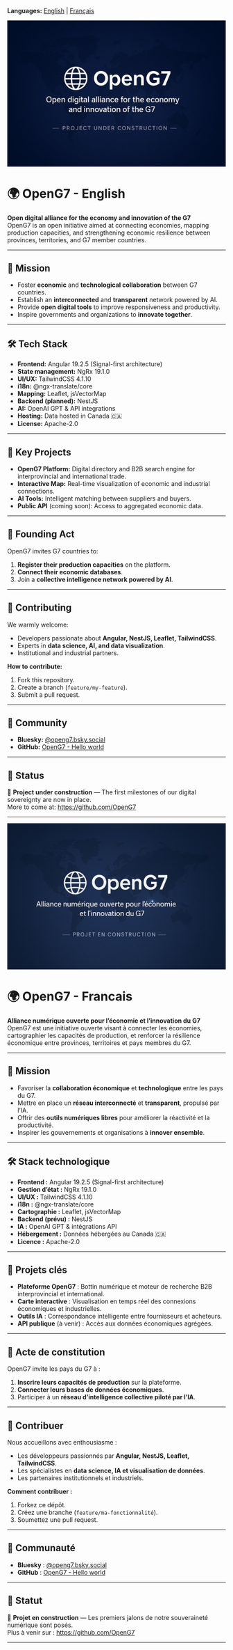 **Languages:** [English](#english) | [Français](#francais)

<a id="english"></a>
![OpenG7 – Alliance numérique G7](assets/banner-openG7-en-optimized.jpg)

# 🌍 OpenG7 - English

**Open digital alliance for the economy and innovation of the G7**  
OpenG7 is an open initiative aimed at connecting economies, mapping production capacities, and strengthening economic resilience between provinces, territories, and G7 member countries.

---

## 🚀 Mission
- Foster **economic** and **technological collaboration** between G7 countries.  
- Establish an **interconnected** and **transparent** network powered by AI.  
- Provide **open digital tools** to improve responsiveness and productivity.  
- Inspire governments and organizations to **innovate together**.

---

## 🛠️ Tech Stack
- **Frontend:** Angular 19.2.5 (Signal-first architecture)  
- **State management:** NgRx 19.1.0  
- **UI/UX:** TailwindCSS 4.1.10  
- **i18n:** @ngx-translate/core  
- **Mapping:** Leaflet, jsVectorMap  
- **Backend (planned):** NestJS  
- **AI:** OpenAI GPT & API integrations  
- **Hosting:** Data hosted in Canada 🇨🇦  
- **License:** Apache-2.0  

---

## 📂 Key Projects
- **OpenG7 Platform:** Digital directory and B2B search engine for interprovincial and international trade.  
- **Interactive Map:** Real-time visualization of economic and industrial connections.  
- **AI Tools:** Intelligent matching between suppliers and buyers.  
- **Public API** (coming soon): Access to aggregated economic data.  

---

## 📜 Founding Act
OpenG7 invites G7 countries to:
1. **Register their production capacities** on the platform.  
2. **Connect their economic databases**.  
3. Join a **collective intelligence network powered by AI**.

---

## 🤝 Contributing
We warmly welcome:
- Developers passionate about **Angular, NestJS, Leaflet, TailwindCSS**.  
- Experts in **data science, AI, and data visualization**.  
- Institutional and industrial partners.  

**How to contribute:**
1. Fork this repository.  
2. Create a branch (`feature/my-feature`).  
3. Submit a pull request.  

---

## 💬 Community
- **Bluesky:** [@openg7.bsky.social](https://bsky.app/profile/openg7.bsky.social)  
- **GitHub:** [OpenG7 - Hello world](https://github.com/OpenG7)  

---

## 📢 Status
🚧 **Project under construction** — The first milestones of our digital sovereignty are now in place.  
More to come at: https://github.com/OpenG7


---

<a id="francais"></a>
![OpenG7 – Alliance numérique G7](assets/banner-openG7-optimized.jpg)

# 🌍 OpenG7 - Francais

**Alliance numérique ouverte pour l’économie et l’innovation du G7**  
OpenG7 est une initiative ouverte visant à connecter les économies, cartographier les capacités de production, et renforcer la résilience économique entre provinces, territoires et pays membres du G7.

---

## 🚀 Mission
- Favoriser la **collaboration économique** et **technologique** entre les pays du G7.
- Mettre en place un **réseau interconnecté** et **transparent**, propulsé par l’IA.
- Offrir des **outils numériques libres** pour améliorer la réactivité et la productivité.
- Inspirer les gouvernements et organisations à **innover ensemble**.

---

## 🛠️ Stack technologique
- **Frontend :** Angular 19.2.5 (Signal-first architecture)
- **Gestion d’état :** NgRx 19.1.0
- **UI/UX :** TailwindCSS 4.1.10
- **i18n :** @ngx-translate/core
- **Cartographie :** Leaflet, jsVectorMap
- **Backend (prévu) :** NestJS
- **IA :** OpenAI GPT & intégrations API
- **Hébergement :** Données hébergées au Canada 🇨🇦
- **Licence :** Apache-2.0

---

## 📂 Projets clés
- **Plateforme OpenG7** : Bottin numérique et moteur de recherche B2B interprovincial et international.
- **Carte interactive** : Visualisation en temps réel des connexions économiques et industrielles.
- **Outils IA** : Correspondance intelligente entre fournisseurs et acheteurs.
- **API publique** (à venir) : Accès aux données économiques agrégées.

---

## 📜 Acte de constitution
OpenG7 invite les pays du G7 à :
1. **Inscrire leurs capacités de production** sur la plateforme.
2. **Connecter leurs bases de données économiques**.
3. Participer à un **réseau d’intelligence collective piloté par l’IA**.

---

## 🤝 Contribuer
Nous accueillons avec enthousiasme :
- Les développeurs passionnés par **Angular, NestJS, Leaflet, TailwindCSS**.
- Les spécialistes en **data science, IA et visualisation de données**.
- Les partenaires institutionnels et industriels.

**Comment contribuer :**
1. Forkez ce dépôt.
2. Créez une branche (`feature/ma-fonctionnalité`).
3. Soumettez une pull request.

---

## 💬 Communauté
- **Bluesky** : [@openg7.bsky.social](https://bsky.app/profile/openg7.bsky.social)
- **GitHub** : [OpenG7 - Hello world](https://github.com/OpenG7)

---

## 📢 Statut
🚧 **Projet en construction** — Les premiers jalons de notre souveraineté numérique sont posés.  
Plus à venir sur : https://github.com/OpenG7

---
